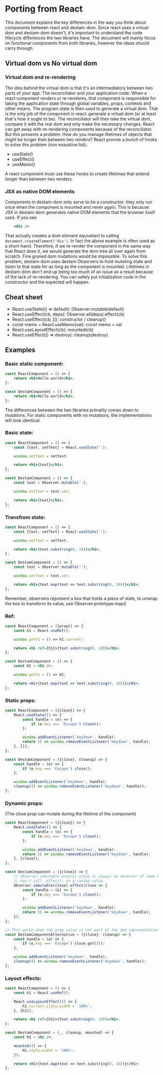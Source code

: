 # Porting from React

This document explains the key differences in the way you think about components between react and destam-dom. Since react uses a virtual dom and destam-dom doesn't, it's improtant to understand the code lifecycle differences the two libraries have. The document will mainly focus on functional components from both libraries, however the ideas should carry through.

## Virtual dom vs No virtual dom

### Virtual dom and re-rendering

The idea behind the virtual dom is that it's an intermediatory between two parts of your app: The reconciliator and your application code. When a react component renders or re-renderes, that component is responsible for taking the application state through global variables, props, contexts and other means. The program state is then used to generate a virtual dom. That is the only job of the component in react: generate a virtual dom (or at least that's how it ought to be). The reconciliator will then take the virtual dom, compare it with the real dom and only make the necessary changes. React can get away with re-rendering components because of the reconciliator. But this presents a problem: How do you manage lifetimes of objects that might be longer than between two renders? React provise a bunch of hooks to solve this problem (non exaustive list):
 - useState()
 - useEffect()
 - useMemo()

A react component must use these hooks to create lifetimes that extend longer than between two renders.

### JSX as native DOM elements

Components in destam-dom only serve to be a constructor: they only run once when the component is mounted and never again. This is because JSX in destam-dom generates native DOM elements that the browser itself uses. If you see
```jsx
	<div />
```
That actually creates a dom element equivelant to calling `document.createElement('div')`. In fact the above example is often used as a short-hand. Therefore, if we re-render the component in the same way that React does it, we would generate the dom tree all over again from scratch. Fine graned dom mutations would be impossible. To solve this problem, destam-dom uses destam Observers to hold mutating state and listen to that state for as long
as the component is mounted. Lifetimes in destam-dom don't end up being too much of an issue as a result because of the lack of re-rendering. You can safely put initialization code in the constructor and the expected will happen.

## Cheat sheet
 - React.useState(() => default): Observer.mutable(default)
 - React.useEffect(cb, deps): Observer.all(deps).effect(cb)
 - React.useEffect(cb, []): constructor / cleanup()
 - const memo = React.useMemo(val): const memo = val
 - React.useLayoutEffect(cb): mounted(cb)
 - React.useEffect(() => destroy): cleanup(destroy)

## Examples

### Basic static component:
```jsx
const ReactComponent = () => {
	return <h1>Hello world</h1>;
};

const DestamComponent = () => {
	return <h1>Hello world</h1>;
};
```

The differences between the two libraries primalily comes down to mutations. For static components with no mutations, the implementations will look identical.

### Basic state:
```jsx
const ReactComponent = () => {
	const [text, setText] = React.useState('');

	window.setText = setText;

	return <h1>{text}</h1>;
};

const DestamComponent = () => {
	const text = Observer.mutable('');

	window.setText = text.set;

	return <h1>{text}</h1>;
};
```

### Transfrom state:
```jsx
const ReactComponent = () => {
	const [text, setText] = React.useState('');

	window.setText = setText;

	return <h1>{text.substring(0, 10)}</h1>;
};

const DestamComponent = () => {
	const text = Observer.mutable('');

	window.setText = text.set;

	return <h1>{text.map(text => text.substring(0, 10))}</h1>;
};
```

Remember, observers represent a box that holds a piece of state, to unwrap the box to transform its value, use Observer.prototype.map()

### Ref:
```jsx
const ReactComponent = ({prop}) => {
	const h1 = React.useRef();

	window.geth1 = () => h1.current;

	return <h1 ref={h1}>{text.substring(0, 10)}</h1>;
};

const DestamComponent = () => {
	const H1 = <h1 />;

	window.geth1 = () => H1;

	return <H1>{text.map(text => text.substring(0, 10))}</H1>;
};
```

### Static props:
```jsx
const ReactComponent = ({close}) => {
	React.useState(() => {
		const handle = (e) => {
			if (e.key === 'Escape') close();
		};

		window.addEventListener('keydown', handle):
		return () => window.removeEventListener('keydown', handle);
	}, []);
};

const DestamComponent = ({close}, cleanup) => {
	const handle = (e) => {
		if (e.key === 'Escape') close();
	};

	window.addEventListener('keydown', handle):
	cleanup(() => window.removeEventListener('keydown', handle));
};
```

### Dynamic props:
(The close prop can mutate during the lifetime of the component)
```jsx
const ReactComponent = ({close}) => {
	React.useState(() => {
		const handle = (e) => {
			if (e.key === 'Escape') close();
		};

		window.addEventListener('keydown', handle):
		return () => window.removeEventListener('keydown', handle);
	}, [close]);
};

const DestamComponent = ({close}) => {
	// Observer.immutable ensures close is always an observer of some kind so we
	// don't call .effect() on a random value.
	Observer.immutable(close).effect(close => {
		const handle = (e) => {
			if (e.key === 'Escape') close();
		};

		window.addEventListener('keydown', handle):
		return () => window.removeEventListener('keydown', handle);
	});
};

// This works when the prop value is not part of the dom representation.
const DestamComponentAlternative = ({close}, cleanup) => {
	const handle = (e) => {
		if (e.key === 'Escape') close.get()();
	};

	window.addEventListener('keydown', handle):
	cleanup(() => window.removeEventListener('keydown', handle));
};
```

### Layout effects:
```jsx
const ReactComponent = () => {
	const h1 = React.useRef();

	React.useLayoutEffect(() => {
		h1.current.style.width = '100%';
	}, [h1]);

	return <h1 ref={h1}>{text.substring(0, 10)}</h1>;
};

const DestamComponent = (_, cleanup, mounted) => {
	const H1 = <h1 />;

	mounted(() => {
		H1.style.width = '100%';
	});

	return <H1>{text.map(text => text.substring(0, 10))}</H1>;
};
```
